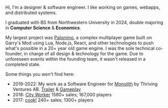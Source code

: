 Hi, I'm a designer & software engineer. I like working on games, webapps, and distributed systems.

I graduated with BS from Northwestern University in 2024, double majoring in **Computer Science** & **Economics**.

My largest project was [Palomino](https://github.com/sildotdev/palominorp/), a complex multiplayer game built on Garry's Mod using Lua, Node.js, React, and other technologies to push what's possible in a 20+ year old game engine. I was the sole technical co-founder, in charge of all design & technology for the game. Due to unforeseen events within the founding team, it wasn't released in a completed state.

Some things you won't find here:
- 2019-2022: My work as a Software Engineer for [Monolith](https://monolithservers.com/) by Thriving Ventures AB. [Trailer](https://www.youtube.com/watch?v=Af-4hT73JLY) & [Gameplay](https://www.youtube.com/watch?v=om3CDfUfYtk)
- 2018: [City Worker](https://www.gmodstore.com/market/view/darkrp-city-worker) 1580+ sales; 167,000 players
- 2017: [cook!](https://www.gmodstore.com/market/view/cook) 240+ sales; 1300+ players
